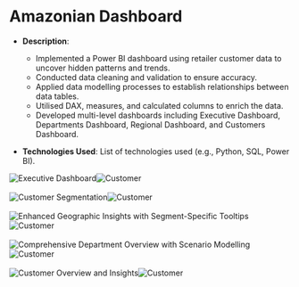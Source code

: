 # Amazonian Dashboard

- **Description**:
  -  Implemented a Power BI dashboard using retailer customer data to uncover hidden patterns and trends.
  -  Conducted data cleaning and validation to ensure accuracy.
  -  Applied data modelling processes to establish relationships between data tables.
  -  Utilised DAX, measures, and calculated columns to enrich the data.
  -  Developed multi-level dashboards including Executive Dashboard, Departments Dashboard, Regional Dashboard, and Customers Dashboard.

- **Technologies Used**: List of technologies used (e.g., Python, SQL, Power BI).

![Executive Dashboard](image1.jpg)![Customer](https://github.com/user-attachments/assets/40abcf40-da49-4b7d-8750-3d3eae40bca1)<br><br>
![Customer Segmentation](image1.jpg)![Customer](https://github.com/user-attachments/assets/68e3164d-ae94-4684-96e9-9c2ccc61c8d7)<br><br>
![Enhanced Geographic Insights with Segment-Specific Tooltips](image1.jpg)![Customer](https://github.com/user-attachments/assets/bad12dc9-5b59-4432-b968-2b11e3a1acda)<br><br>
![Comprehensive Department Overview with Scenario Modelling](image1.jpg)![Customer](https://github.com/user-attachments/assets/96c74736-a652-462a-a2c8-982addaed312)<br><br>
![Customer Overview and Insights](image1.jpg)![Customer](https://github.com/user-attachments/assets/152ebb87-1477-4a02-a486-b1d09cd7392c)<br><br>
